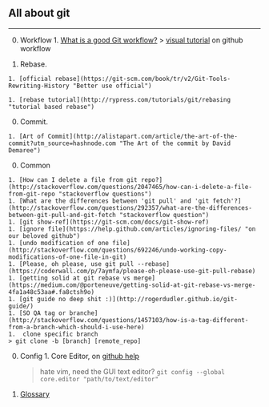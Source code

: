 ## All about git
---

  0. Workflow
    1. [What is a good Git workflow?](https://help.github.com/articles/what-is-a-good-git-workflow/)
    > [visual tutorial](https://guides.github.com/introduction/flow/) on github workflow

  0. Rebase.

    1. [official rebase](https://git-scm.com/book/tr/v2/Git-Tools-Rewriting-History "Better use official")

    1. [rebase tutorial](http://rypress.com/tutorials/git/rebasing "tutorial based rebase")

  0. Commit.

    1. [Art of Commit](http://alistapart.com/article/the-art-of-the-commit?utm_source=hashnode.com "The Art of the commit by David Demaree")

  0. Common

    1. [How can I delete a file from git repo?](http://stackoverflow.com/questions/2047465/how-can-i-delete-a-file-from-git-repo "stackoverflow questions")
    1. [What are the differences between 'git pull' and 'git fetch'?](http://stackoverflow.com/questions/292357/what-are-the-differences-between-git-pull-and-git-fetch "stackoverflow question")
    1. [git show-ref](https://git-scm.com/docs/git-show-ref)
    1. [ignore file](https://help.github.com/articles/ignoring-files/ "on our beloved github")
    1. [undo modification of one file](http://stackoverflow.com/questions/692246/undo-working-copy-modifications-of-one-file-in-git)
    1. [Please, oh please, use git pull --rebase](https://coderwall.com/p/7aymfa/please-oh-please-use-git-pull-rebase)
    1. [getting solid at git rebase vs merge](https://medium.com/@porteneuve/getting-solid-at-git-rebase-vs-merge-4fa1a48c53aa#.fa8ctsh9o)
    1. [git guide no deep shit :)](http://rogerdudler.github.io/git-guide/)
    1. [SO QA tag or branche](http://stackoverflow.com/questions/1457103/how-is-a-tag-different-from-a-branch-which-should-i-use-here)
    1.  clone specific branch
    > git clone -b [branch] [remote_repo]

  0.  Config
    1.  Core Editor, on [github help](https://help.github.com/articles/associating-text-editors-with-git/)
	  > hate vim, need the GUI text editor?
	  `git config --global core.editor "path/to/text/editor"`
  0. [Glossary](https://jk.gs/gitglossary.html)
